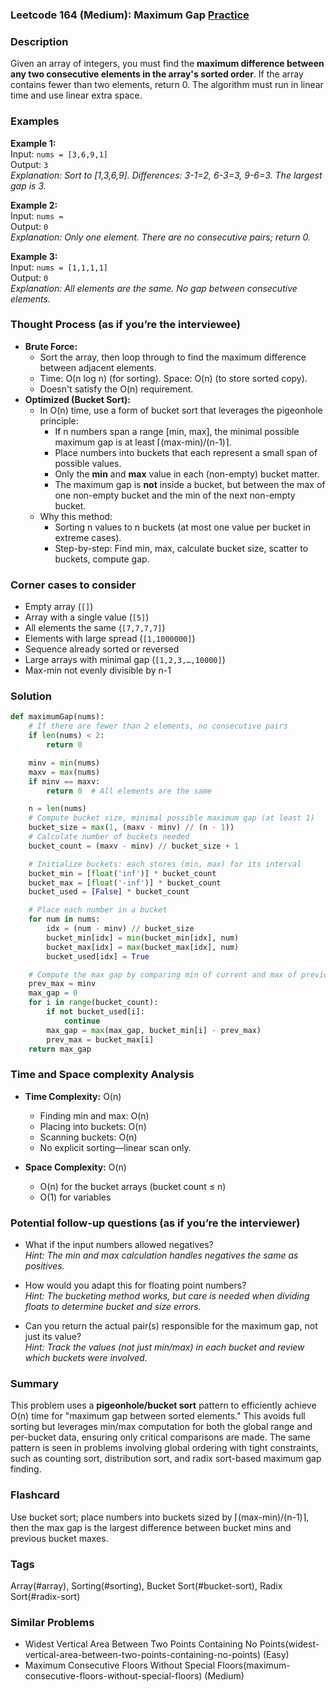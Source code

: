 ### Leetcode 164 (Medium): Maximum Gap [Practice](https://leetcode.com/problems/maximum-gap)

### Description  
Given an array of integers, you must find the **maximum difference between any two consecutive elements in the array's sorted order**. If the array contains fewer than two elements, return 0. The algorithm must run in linear time and use linear extra space.

### Examples  

**Example 1:**  
Input: `nums = [3,6,9,1]`  
Output: `3`  
*Explanation: Sort to [1,3,6,9]. Differences: 3-1=2, 6-3=3, 9-6=3. The largest gap is 3.*

**Example 2:**  
Input: `nums = `  
Output: `0`  
*Explanation: Only one element. There are no consecutive pairs; return 0.*

**Example 3:**  
Input: `nums = [1,1,1,1]`  
Output: `0`  
*Explanation: All elements are the same. No gap between consecutive elements.*

### Thought Process (as if you’re the interviewee)  
- **Brute Force:**  
  - Sort the array, then loop through to find the maximum difference between adjacent elements.
  - Time: O(n log n) (for sorting). Space: O(n) (to store sorted copy).
  - Doesn't satisfy the O(n) requirement.
- **Optimized (Bucket Sort):**  
  - In O(n) time, use a form of bucket sort that leverages the pigeonhole principle:
    - If n numbers span a range [min, max], the minimal possible maximum gap is at least ⌈(max-min)/(n-1)⌉.
    - Place numbers into buckets that each represent a small span of possible values.
    - Only the **min** and **max** value in each (non-empty) bucket matter.
    - The maximum gap is **not** inside a bucket, but between the max of one non-empty bucket and the min of the next non-empty bucket.
  - Why this method:
    - Sorting n values to n buckets (at most one value per bucket in extreme cases).
    - Step-by-step: Find min, max, calculate bucket size, scatter to buckets, compute gap.

### Corner cases to consider  
- Empty array (`[]`)
- Array with a single value (`[5]`)
- All elements the same (`[7,7,7,7]`)
- Elements with large spread (`[1,1000000]`)
- Sequence already sorted or reversed
- Large arrays with minimal gap (`[1,2,3,…,10000]`)
- Max-min not evenly divisible by n-1

### Solution

```python
def maximumGap(nums):
    # If there are fewer than 2 elements, no consecutive pairs
    if len(nums) < 2:
        return 0

    minv = min(nums)
    maxv = max(nums)
    if minv == maxv:
        return 0  # All elements are the same

    n = len(nums)
    # Compute bucket size, minimal possible maximum gap (at least 1)
    bucket_size = max(1, (maxv - minv) // (n - 1))
    # Calculate number of buckets needed
    bucket_count = (maxv - minv) // bucket_size + 1

    # Initialize buckets: each stores (min, max) for its interval
    bucket_min = [float('inf')] * bucket_count
    bucket_max = [float('-inf')] * bucket_count
    bucket_used = [False] * bucket_count

    # Place each number in a bucket
    for num in nums:
        idx = (num - minv) // bucket_size
        bucket_min[idx] = min(bucket_min[idx], num)
        bucket_max[idx] = max(bucket_max[idx], num)
        bucket_used[idx] = True

    # Compute the max gap by comparing min of current and max of previous non-empty bucket
    prev_max = minv
    max_gap = 0
    for i in range(bucket_count):
        if not bucket_used[i]:
            continue
        max_gap = max(max_gap, bucket_min[i] - prev_max)
        prev_max = bucket_max[i]
    return max_gap
```

### Time and Space complexity Analysis  

- **Time Complexity:** O(n)  
  - Finding min and max: O(n)
  - Placing into buckets: O(n)
  - Scanning buckets: O(n)
  - No explicit sorting—linear scan only.

- **Space Complexity:** O(n)  
  - O(n) for the bucket arrays (bucket count ≤ n)
  - O(1) for variables

### Potential follow-up questions (as if you’re the interviewer)  

- What if the input numbers allowed negatives?  
  *Hint: The min and max calculation handles negatives the same as positives.*

- How would you adapt this for floating point numbers?  
  *Hint: The bucketing method works, but care is needed when dividing floats to determine bucket and size errors.*

- Can you return the actual pair(s) responsible for the maximum gap, not just its value?  
  *Hint: Track the values (not just min/max) in each bucket and review which buckets were involved.*

### Summary
This problem uses a **pigeonhole/bucket sort** pattern to efficiently achieve O(n) time for "maximum gap between sorted elements." This avoids full sorting but leverages min/max computation for both the global range and per-bucket data, ensuring only critical comparisons are made. The same pattern is seen in problems involving global ordering with tight constraints, such as counting sort, distribution sort, and radix sort-based maximum gap finding.


### Flashcard
Use bucket sort; place numbers into buckets sized by ⌈(max-min)/(n-1)⌉, then the max gap is the largest difference between bucket mins and previous bucket maxes.

### Tags
Array(#array), Sorting(#sorting), Bucket Sort(#bucket-sort), Radix Sort(#radix-sort)

### Similar Problems
- Widest Vertical Area Between Two Points Containing No Points(widest-vertical-area-between-two-points-containing-no-points) (Easy)
- Maximum Consecutive Floors Without Special Floors(maximum-consecutive-floors-without-special-floors) (Medium)